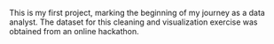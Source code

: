 This is my first project, marking the beginning of my journey as a data analyst. The dataset for this cleaning and visualization exercise was obtained from an online hackathon.
